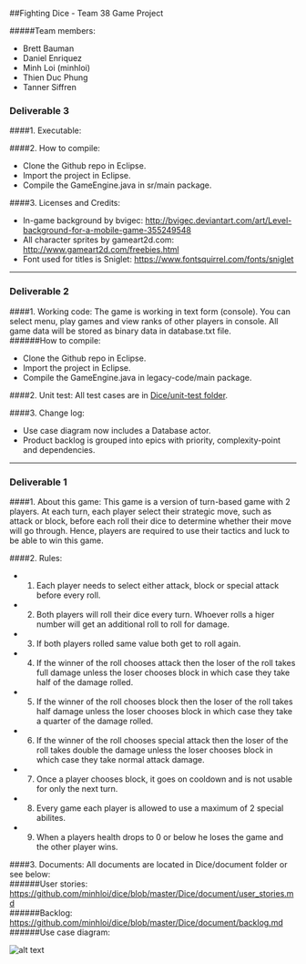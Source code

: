 ##Fighting Dice - Team 38 Game Project

#####Team members:
- Brett Bauman  
- Daniel Enriquez  
- Minh Loi (minhloi)  
- Thien Duc Phung  
- Tanner Siffren  

### Deliverable 3 

####1. Executable: 

####2. How to compile: 
  - Clone the Github repo in Eclipse.
  - Import the project in Eclipse. 
  - Compile the GameEngine.java in sr/main package. 

####3. Licenses and Credits: 
  - In-game background by bvigec: http://bvigec.deviantart.com/art/Level-background-for-a-mobile-game-355249548
  - All character sprites by gameart2d.com: http://www.gameart2d.com/freebies.html
  - Font used for titles is Sniglet: https://www.fontsquirrel.com/fonts/sniglet 

***

### Deliverable 2

####1. Working code:
The game is working in text form (console). You can select menu, play games and view ranks of other players in console. All game data will be stored as binary data in database.txt file.  
######How to compile:
- Clone the Github repo in Eclipse.
- Import the project in Eclipse.
- Compile the GameEngine.java in legacy-code/main package.

####2. Unit test:
All test cases are in [Dice/unit-test folder](https://github.com/minhloi/dice/tree/master/Dice/unit-test).

####3. Change log:
- Use case diagram now includes a Database actor.
- Product backlog is grouped into epics with priority, complexity-point and dependencies. 

***  

### Deliverable 1

####1. About this game:
This game is a version of turn-based game with 2 players. At each turn, each player select their strategic move, such as attack or block, before each roll their dice to determine whether their move will go through. Hence, players are required to use their tactics and luck to be able to win this game. 

####2. Rules:
- 1.  Each player needs to select either attack, block or special attack before every roll.
- 2.  Both players will roll their dice every turn. Whoever rolls a higer number will get an additional roll to roll for damage.
- 3.  If both players rolled same value both get to roll again.
- 4.  If the winner of the roll chooses attack then the loser of the roll takes full damage unless the loser chooses block in which case they take half of the damage rolled.
- 5.  If the winner of the roll chooses block then the loser of the roll takes half damage unless the loser chooses block in which case they take a quarter of the damage rolled.
- 6.  If the winner of the roll chooses special attack then the loser of the roll takes double the damage unless the loser chooses block in which case they take normal attack damage.
- 7.  Once a player chooses block, it goes on cooldown and is not usable for only the next turn.
- 8.  Every game each player is allowed to use a maximum of 2 special abilites.
- 9.  When a players health drops to 0 or below he loses the game and the other player wins.

####3. Documents:
All documents are located in Dice/document folder or see below:  
######User stories: https://github.com/minhloi/dice/blob/master/Dice/document/user_stories.md  
######Backlog: https://github.com/minhloi/dice/blob/master/Dice/document/backlog.md
######Use case diagram:  
  
![alt text](https://raw.githubusercontent.com/minhloi/dice/master/Dice/document/use-case-diagram-2.png "Use case diagram")

